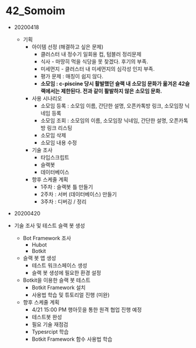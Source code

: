 # 42_Somoim



- 20200418
  - 기획
    - 아이템 선정 (해결하고 싶은 문제)
      - 클러스터 내 정수기 일회용 컵, 텀블러 정리문제
      - 식사 - 마땅히 먹을 식당을 못 찾겠다. 후기의 부족.
      - 미세먼지 - 클러스터 내 미세먼지의 심각성 인지 부족.
      - 평가 문제 : 매칭이 쉽지 않다.
      - **소모임 :  c-piscine 당시 활발했던 슬랙 내 소모임 문화가 옮겨온 42슬랙에서는 제한된다. 전과 같이 활발하지 않은 소모임 문화.**
    - 사용 시나리오
      - 소모임 등록 : 소모임 이름, 간단한 설명, 오픈카톡방 링크, 소모임장 닉네임 등록
      - 소모임 조회 : 소모임의 이름, 소모임장 닉네임, 간단한 설명, 오픈카톡방 링크 리스팅
      - 소모임 삭제
      - 소모임 내용 수정
    - 기술 조사
      - 타입스크립트
      - 슬랙봇
      - 데이터베이스
    - 향후 스케줄 계획
      - 1주차 : 슬랙봇 틀 만들기
      - 2주차 : 서버 (데이터베이스) 만들기
      - 3주차 : 디버깅 / 정리
      
- 20200420
- 기술 조사 및 테스트 슬랙 봇 생성
  - Bot Framework 조사
    - Hubot
    - Botkit
  - 슬랙 봇 앱 생성
    - 테스트 워크스페이스 생성
    - 슬랙 봇 생성에 필요한 환경 설정 
  - Botkit을 이용한 슬랙 봇 테스트
    - Botkit Framework 설치
    - 사용법 학습 및 튜토리얼 진행 (미완)
  - 향후 스케줄 계획
    - 4/21 15:00 PM 행아웃을 통한 원격 협업 진행 예정
    - 테스트봇 완성
    - 필요 기술 재점검
    - Typesrcipt 학습
    - Botkit Framework 함수 사용법 학습
